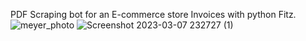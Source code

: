 PDF Scraping bot for an E-commerce store Invoices with python Fitz.
![meyer_photo](https://github.com/kmqasim055/Pdf-Invoices-Data-Extraction-E-commerce-bot/assets/135268580/b7af85ec-8dbd-4a21-9879-7b0e1107021f)
![Screenshot 2023-03-07 232727 (1)](https://github.com/kmqasim055/Pdf-Invoices-Data-Extraction-E-commerce-bot/assets/135268580/ac5f62c4-42b3-4b2d-927e-234019d78f57)
